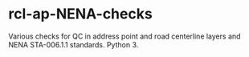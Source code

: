 # rcl-ap-NENA-checks
Various checks for QC in address point and road centerline layers and NENA STA-006.1.1 standards. Python 3.

